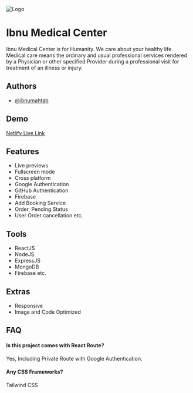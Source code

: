 ![Logo](https://i.ibb.co/ZVJXcnq/Ibnu-Medical-Center-Logo.png)

# Ibnu Medical Center

Ibnu Medical Center is for Humanity. We care about your healthy life. Medical care means the ordinary and usual professional services rendered by a Physician or other specified Provider during a professional visit for treatment of an illness or injury.

## Authors

-   [@ibnumahtab](https://www.github.com/ibnumahtab)

## Demo

[Netlify Live Link](https://ibnu-medical.netlify.app/)

## Features

-   Live previews
-   Fullscreen mode
-   Cross platform
-   Google Authentication
-   GitHub Authentication
-   Firebase
-   Add Booking Service 
-   Order, Pending Status 
-   User Order cancellation etc.

##  Tools 
-   ReactJS 
-   NodeJS 
-   ExpressJS 
-   MongoDB 
-   Firebase etc.

##  Extras
-   Responsive 
-   Image and Code Optimized

## FAQ

#### Is this project comes with React Route?

Yes, Including Private Route with Google Authentication.

#### Any CSS Frameworks?

Tailwind CSS
